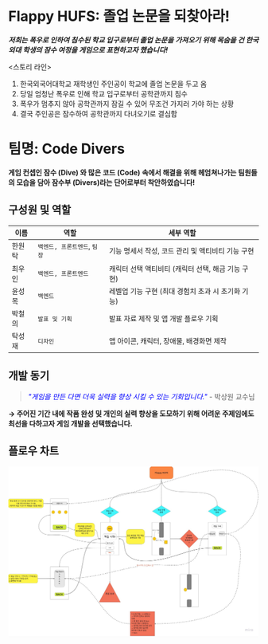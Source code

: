 # Flappy HUFS: 졸업 논문을 되찾아라!
***저희는 폭우로 인하여 침수된 학교 입구로부터 졸업 논문을 가져오기 위해 목숨을 건 한국 외대 학생의 잠수 여정을 게임으로 표현하고자 했습니다!***

<스토리 라인>
1. 한국외국어대학교 재학생인 주인공이 학교에 졸업 논문을 두고 옴
2. 당일 엄청난 폭우로 인해 학교 입구로부터 공학관까지 침수
3. 폭우가 멈추지 않아 공학관까지 잠길 수 있어 무조건 가지러 가야 하는 상황
4. 결국 주인공은 잠수하여 공학관까지 다녀오기로 결심함

# 팀명: Code Divers
**게임 컨셉인 잠수 (Dive) 와 많은 코드 (Code) 속에서 해결을 위해 헤엄쳐나가는 팀원들의 모습을 담아 잠수부 (Divers)라는 단어로부터 착안하였습니다!**

## 구성원 및 역할

|이름           |역할                            |세부 역할                     |
|----------------|-------------------------------|-----------------------------|
|한원탁|`백엔드, 프론트엔드`, `팀장`|기능 명세서 작성, 코드 관리 및 액티비티 기능 구현|
|최우인|`백엔드, 프론트엔드`|캐릭터 선택 액티비티 (캐릭터 선택, 해금 기능 구현)|
|윤성목|`백엔드`|레벨업 기능 구현 (최대 경험치 초과 시 초기화 기능)|
|박철의|`발표 및 기획`|발표 자료 제작 및 앱 개발 플로우 기획|
|탁성재|`디자인`|앱 아이콘, 캐릭터, 장애물, 배경화면 제작

## 개발 동기

> <span style="color: blue; font-style: italic;"> "게임을 만든 다면 더욱 실력을 향상 시킬 수 있는 기회입니다."</span> - 박상원 교수님

**→ 주어진 기간 내에 작품 완성 및 개인의 실력 향상을 도모하기 위해 어려운 주제임에도 최선을 다하고자 게임 개발을 선택했습니다.**
## 플로우 차트

![플로우차트](/flowchart/FlappyHUFS.jpg)
